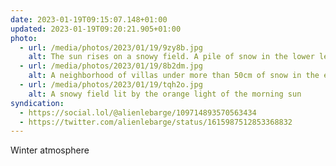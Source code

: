 ```yaml
---
date: 2023-01-19T09:15:07.148+01:00
updated: 2023-01-19T09:20:21.905+01:00
photo:
  - url: /media/photos/2023/01/19/9zy8b.jpg
    alt: The sun rises on a snowy field. A pile of snow in the lower left corner blocks the view. A snowy pine tree in the foreground.
  - url: /media/photos/2023/01/19/8b2dm.jpg
    alt: A neighborhood of villas under more than 50cm of snow in the early morning.
  - url: /media/photos/2023/01/19/tqh2o.jpg
    alt: A snowy field lit by the orange light of the morning sun
syndication:
  - https://social.lol/@alienlebarge/109714893570563434
  - https://twitter.com/alienlebarge/status/1615987512853368832
---
```

Winter atmosphere
